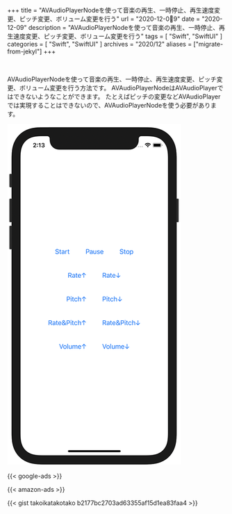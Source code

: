 +++
title =  "AVAudioPlayerNodeを使って音楽の再生、一時停止、再生速度変更、ピッチ変更、ボリューム変更を行う"
url = "2020-12-09"
date = "2020-12-09"
description = "AVAudioPlayerNodeを使って音楽の再生、一時停止、再生速度変更、ピッチ変更、ボリューム変更を行う"
tags = [
  "Swift",
  "SwiftUI"
]
categories = [
  "Swift",
  "SwiftUI"
]
archives = "2020/12"
aliases = ["migrate-from-jekyl"]
+++

<br>

AVAudioPlayerNodeを使って音楽の再生、一時停止、再生速度変更、ピッチ変更、ボリューム変更を行う方法です。
AVAudioPlayerNodeはAVAudioPlayerではできないようなことができます。
たとえばピッチの変更などAVAudioPlayerでは実現することはできないので、AVAudioPlayerNodeを使う必要があります。

![AVAudioPlayerNode](1.png)

<!-- Google Ads -->
{{< google-ads >}}

<!-- Amazon Ads -->
{{< amazon-ads >}}

{{< gist takoikatakotako b2177bc2703ad63355af15d1ea83faa4 >}}
